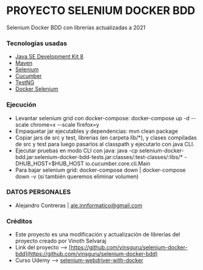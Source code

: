 # PROYECTO SELENIUM DOCKER BDD #

Selenium Docker BDD con librerías actualizadas a 2021

### Tecnologías usadas ###

* [Java SE Development Kit 8](https://www.oracle.com/cl/java/technologies/javase/javase-jdk8-downloads.html)
* [Maven](https://maven.apache.org/)
* [Selenium](https://www.selenium.dev/)
* [Cucumber](https://cucumber.io/)
* [TestNG](https://testng.org/doc/)
* [Docker Selenium](https://github.com/SeleniumHQ/docker-selenium)

### Ejecución ###
* Levantar selenium grid con docker-compose: docker-compose up -d --scale chrome=x --scale firefox=y
* Empaquetar jar ejecutables y dependencias: mvn clean package
* Copiar jars de src y test, librerias (en carpeta lib/*), y clases compiladas de src y test para luego pasarlos al classpath y ejecutarlo con java CLI.
* Ejecutar pruebas en modo CLI con java: java -cp selenium-docker-bdd.jar:selenium-docker-bdd-tests.jar:classes/:test-classes/:libs/* -DHUB_HOST=$HUB_HOST io.cucumber.core.cli.Main
* Para bajar selenium grid: docker-compose down | docker-compose down -v (si también queremos eliminar volumen)

### DATOS PERSONALES ###

* Alejandro Contreras | ale.innformatico@gmail.com

### Créditos ###

* Este proyecto es una modificación y actualización de librerías del proyecto creado por Vinoth Selvaraj
* Link del proyecto --> [https://github.com/vinsguru/selenium-docker-bdd](https://github.com/vinsguru/selenium-docker-bdd)
* Curso Udemy --> [selenium-webdriver-with-docker](https://www.udemy.com/course/selenium-webdriver-with-docker/)
